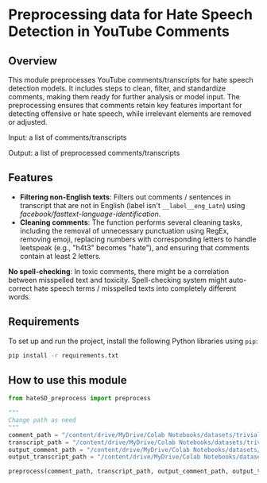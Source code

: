 ﻿# Preprocessing data for Hate Speech Detection in YouTube Comments

## Overview

This module preprocesses YouTube comments/transcripts for hate speech detection models. It includes steps to clean, filter, and standardize comments, making them ready for further analysis or model input. The preprocessing ensures that comments retain key features important for detecting offensive or hate speech, while irrelevant elements are removed or adjusted.

Input: a list of comments/transcripts

Output: a list of preprocessed comments/transcripts

## Features

-   **Filtering non-English texts**: Filters out comments / sentences in transcript that are not in English (label isn't `__label__eng_Latn`) using *facebook/fasttext-language-identification*.
-  **Cleaning comments**: The function performs several cleaning tasks, including the removal of unnecessary punctuation using RegEx, removing emoji, replacing numbers with corresponding letters to handle leetspeak (e.g., "h4t3" becomes "hate"), and ensuring that comments contain at least 2 letters.

**No spell-checking**: In toxic comments, there might be a correlation between misspelled text and toxicity. Spell-checking system might auto-correct hate speech terms / misspelled texts into completely different words.

## Requirements

To set up and run the project, install the following Python libraries using `pip`:

```bash
pip install -r requirements.txt
```

## How to use this module

```python
from hateSD_preprocess import preprocess

"""
Change path as need
"""
comment_path = "/content/drive/MyDrive/Colab Notebooks/datasets/trivial/save_comment_example.csv"
transcript_path = "/content/drive/MyDrive/Colab Notebooks/datasets/trivial/save_example.csv"
output_comment_path = "/content/drive/MyDrive/Colab Notebooks/datasets/trivial/cleaned_comments.csv"
output_transcript_path = "/content/drive/MyDrive/Colab Notebooks/datasets/trivial/cleaned_transcripts.csv"

preprocess(comment_path, transcript_path, output_comment_path, output_transcript_path)
 ```

